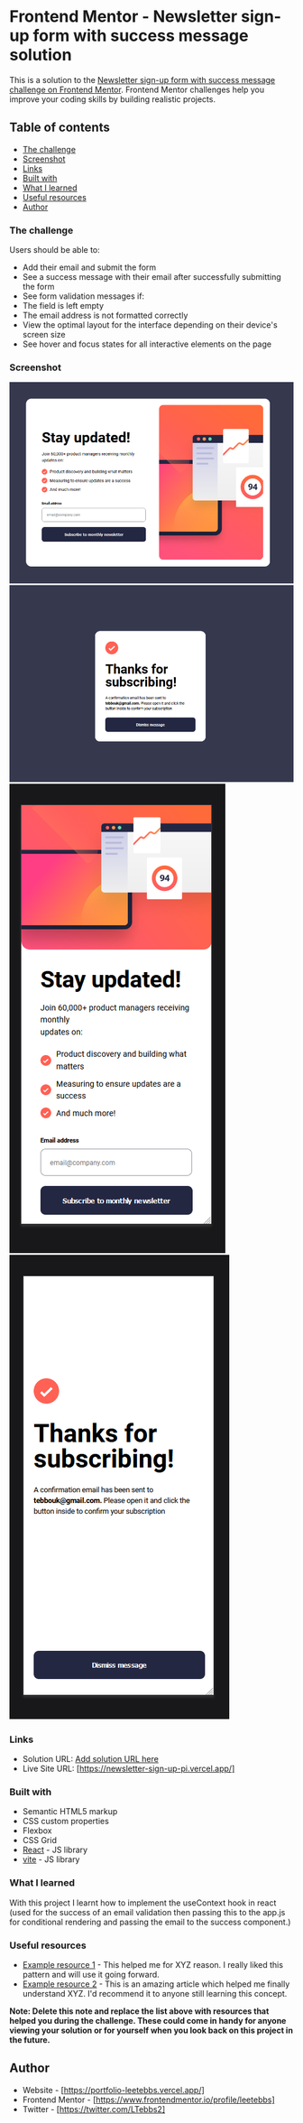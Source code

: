 # Frontend Mentor - Newsletter sign-up form with success message solution

This is a solution to the [Newsletter sign-up form with success message challenge on Frontend Mentor](https://www.frontendmentor.io/challenges/newsletter-signup-form-with-success-message-3FC1AZbNrv). Frontend Mentor challenges help you improve your coding skills by building realistic projects.

## Table of contents

- [The challenge](#the-challenge)
- [Screenshot](#screenshot)
- [Links](#links)
- [Built with](#built-with)
- [What I learned](#what-i-learned)
- [Useful resources](#useful-resources)
- [Author](#author)

### The challenge

Users should be able to:

- Add their email and submit the form
- See a success message with their email after successfully submitting the form
- See form validation messages if:
- The field is left empty
- The email address is not formatted correctly
- View the optimal layout for the interface depending on their device's screen size
- See hover and focus states for all interactive elements on the page

### Screenshot

![](./desktop-screenshot.PNG)
![](./desktop-success-screenshot.PNG)
![](./Mobile-frontpage-screenshot.PNG)
![](./mobile-success-screenshot.PNG)

### Links

- Solution URL: [Add solution URL here](https://your-solution-url.com)
- Live Site URL: [https://newsletter-sign-up-pi.vercel.app/]

### Built with

- Semantic HTML5 markup
- CSS custom properties
- Flexbox
- CSS Grid
- [React](https://reactjs.org/) - JS library
- [vite](https://vitejs.dev/) - JS library

### What I learned

With this project I learnt how to implement the useContext hook in react (used for the success of an email validation then passing this to the app.js for conditional rendering and passing the email to the success component.)

### Useful resources

- [Example resource 1](https://www.example.com) - This helped me for XYZ reason. I really liked this pattern and will use it going forward.
- [Example resource 2](https://www.example.com) - This is an amazing article which helped me finally understand XYZ. I'd recommend it to anyone still learning this concept.

**Note: Delete this note and replace the list above with resources that helped you during the challenge. These could come in handy for anyone viewing your solution or for yourself when you look back on this project in the future.**

## Author

- Website - [https://portfolio-leetebbs.vercel.app/]
- Frontend Mentor - [https://www.frontendmentor.io/profile/leetebbs]
- Twitter - [https://twitter.com/LTebbs2]
